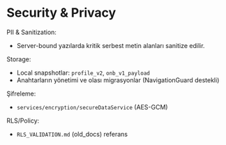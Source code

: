 # Security & Privacy

PII & Sanitization:
- Server-bound yazılarda kritik serbest metin alanları sanitize edilir.

Storage:
- Local snapshotlar: `profile_v2`, `onb_v1_payload`
- Anahtarların yönetimi ve olası migrasyonlar (NavigationGuard destekli)

Şifreleme:
- `services/encryption/secureDataService` (AES-GCM)

RLS/Policy:
- `RLS_VALIDATION.md` (old_docs) referans
